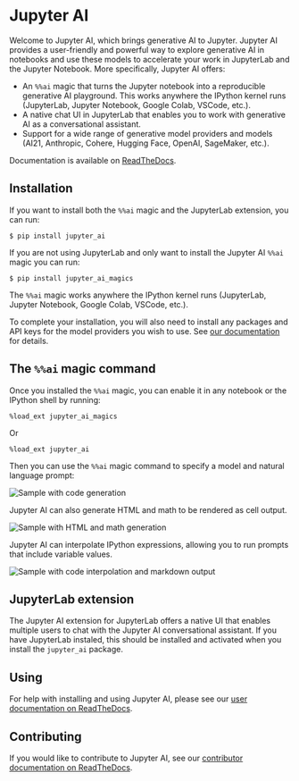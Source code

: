 # Jupyter AI

Welcome to Jupyter AI, which brings generative AI to Jupyter. Jupyter AI provides a user-friendly 
and powerful way to explore generative AI in notebooks and use these models to accelerate
your work in JupyterLab and the Jupyter Notebook. More specifically, Jupyter AI offers:

* An `%%ai` magic that turns the Jupyter notebook into a reproducible generative AI playground.
  This works anywhere the IPython kernel runs (JupyterLab, Jupyter Notebook, Google Colab, VSCode, etc.).
* A native chat UI in JupyterLab that enables you to work with generative AI as a conversational assistant.
* Support for a wide range of generative model providers and models
  (AI21, Anthropic, Cohere, Hugging Face, OpenAI, SageMaker, etc.).

Documentation is available on [ReadTheDocs](https://jupyter-ai.readthedocs.io/en/latest/).

## Installation

If you want to install both the `%%ai` magic and the JupyterLab extension, you can run:

    $ pip install jupyter_ai

If you are not using JupyterLab and only want to install the Jupyter AI `%%ai` magic you can run:

    $ pip install jupyter_ai_magics

The `%%ai` magic works anywhere the IPython kernel runs (JupyterLab, Jupyter Notebook, Google Colab, VSCode, etc.).

To complete your installation, you will also need to install any packages and API keys for the model providers
you wish to use. See [our documentation](https://jupyter-ai.readthedocs.io/en/latest/users/index.html) for details.

## The `%%ai` magic command

Once you installed the `%%ai` magic, you can enable it in any notebook or the IPython shell by running:

    %load_ext jupyter_ai_magics

Or

    %load_ext jupyter_ai

Then you can use the `%%ai` magic command to specify a model and natural language prompt:

![Sample with code generation](./docs/source/_static/sample-code.png)

Jupyter AI can also generate HTML and math to be rendered as cell output.

![Sample with HTML and math generation](./docs/source/_static/sample-html-math.png)

Jupyter AI can interpolate IPython expressions, allowing you to run prompts
that include variable values.

![Sample with code interpolation and markdown output](./docs/source/_static/sample-markdown.png)

## JupyterLab extension

The Jupyter AI extension for JupyterLab offers a native UI that enables multiple users
to chat with the Jupyter AI conversational assistant. If you have JupyterLab instaled,
this should be installed and activated when you install the `jupyter_ai` package.

## Using

For help with installing and using Jupyter AI, please see our
[user documentation on ReadTheDocs](https://jupyter-ai.readthedocs.io/en/latest/users/index.html).

## Contributing

If you would like to contribute to Jupyter AI, see our
[contributor documentation on ReadTheDocs](https://jupyter-ai.readthedocs.io/en/latest/contributors/index.html).
